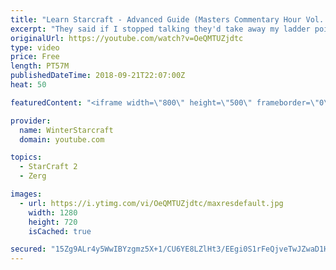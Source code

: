 ```yaml
---
title: "Learn Starcraft - Advanced Guide (Masters Commentary Hour Vol. 1)"
excerpt: "They said if I stopped talking they'd take away my ladder points. Next one I upload will have more terran/toss blame RNGesus."
originalUrl: https://youtube.com/watch?v=OeQMTUZjdtc
type: video
price: Free
length: PT57M
publishedDateTime: 2018-09-21T22:07:00Z
heat: 50

featuredContent: "<iframe width=\"800\" height=\"500\" frameborder=\"0\" src=\"https://www.youtube.com/embed/OeQMTUZjdtc\" allow=\"accelerometer; autoplay; encrypted-media; gyroscope; picture-in-picture\" allowfullscreen></iframe>"

provider:
  name: WinterStarcraft
  domain: youtube.com

topics:
  - StarCraft 2
  - Zerg

images:
  - url: https://i.ytimg.com/vi/OeQMTUZjdtc/maxresdefault.jpg
    width: 1280
    height: 720
    isCached: true

secured: "15Zg9ALr4y5WwIBYzgmz5X+1/CU6YE8LZlHt3/EEgi0S1rFeQjveTwJZwaD1Hh1gULPBCSD2XdBod6SEVqW0rqPk0Llgeze/v2jq7zEUmqKgDbOk1+gCJQwao9VDU2MXjtrTWKaPMKYautkIFKMT7WuByWSfNzxRiSsRk9EgYU9rYPU8ZmetZnMkP5rv5lA0IRBx3qwNbvPuL8DIWrSxNx8141+xqXNac0ImmPllbxUoLR6U6j6t0gE85Qnp4tzGS5SZ1n8Gfw8mLaXkgKcIyRFT8l7gcdO9cEQwPh5+p86qvxMmzJBvdjNus70+XbL/EhG13JDUMvjMK6owFS5B5sAhvHEIQ0UmEtAaPCO9kTYj3QOAqGtbnK4Wii6p2vlMA6Tw1clnml1+xgIsqHusDw+klcIX2UjO2HhnP+Er5wc=;bOzQG9qWYirQAY2C8MkkCw=="
---
```


